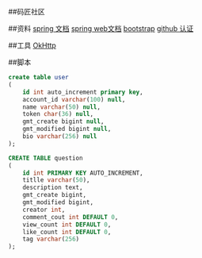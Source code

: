 ##码匠社区

##资料
[spring 文档](https://spring.io/guides)
[spring web文档](https://spring.io/guides/gs/serving-web-content/)
[bootstrap](https://v3.bootcss.com/getting-started/#download)
[github 认证](https://developer.github.com/apps/building-oauth-apps/creating-an-oauth-app/)

##工具
[OkHttp](https://square.github.io/okhttp/)

##脚本
```sql
create table user
(
	id int auto_increment primary key,
	account_id varchar(100) null,
	name varchar(50) null,
	token char(36) null,
	gmt_create bigint null,
	gmt_modified bigint null,
	bio varchar(256) null
);

CREATE TABLE question
(
    id int PRIMARY KEY AUTO_INCREMENT,
    titlle varchar(50),
    description text,
    gmt_create bigint,
    gmt_modified bigint,
    creator int,
    comment_cout int DEFAULT 0,
    view_count int DEFAULT 0,
    like_count int DEFAULT 0,
    tag varchar(256)
);
```